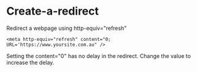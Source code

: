 # Create-a-redirect
Redirect a webpage using http-equiv="refresh"


`<meta http-equiv="refresh" content="0; URL='https://www.yoursite.com.au" />`

Setting the content="0" has no delay in the redirect.
Change the value to increase the delay.
